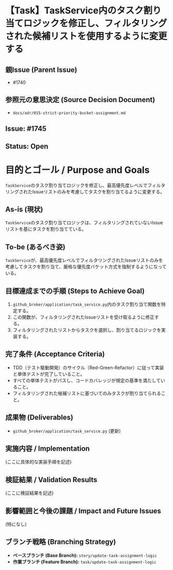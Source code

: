 # 【Task】TaskService内のタスク割り当てロジックを修正し、フィルタリングされた候補リストを使用するように変更する

## 親Issue (Parent Issue)
- #1740

## 参照元の意思決定 (Source Decision Document)
- `docs/adr/015-strict-priority-bucket-assignment.md`

## Issue: #1745
## Status: Open

# 目的とゴール / Purpose and Goals
`TaskService`のタスク割り当てロジックを修正し、最高優先度レベルでフィルタリングされたIssueリストのみを考慮してタスクを割り当てるように変更する。

## As-is (現状)
`TaskService`のタスク割り当てロジックは、フィルタリングされていないIssueリストを基にタスクを割り当てている。

## To-be (あるべき姿)
`TaskService`が、最高優先度レベルでフィルタリングされたIssueリストのみを考慮してタスクを割り当て、厳格な優先度バケット方式を強制するようになっている。

## 目標達成までの手順 (Steps to Achieve Goal)
1. `github_broker/application/task_service.py`内のタスク割り当て関数を特定する。
2. この関数が、フィルタリングされたIssueリストを受け取るように修正する。
3. フィルタリングされたリストからタスクを選択し、割り当てるロジックを実装する。

## 完了条件 (Acceptance Criteria)
- TDD（テスト駆動開発）のサイクル（Red-Green-Refactor）に従って実装と単体テストが完了していること。
- すべての単体テストがパスし、コードカバレッジが規定の基準を満たしていること。
- フィルタリングされた候補リストに基づいてのみタスクが割り当てられること。

## 成果物 (Deliverables)
- `github_broker/application/task_service.py` (更新)

## 実施内容 / Implementation
(ここに具体的な実装手順を記述)

## 検証結果 / Validation Results
(ここに検証結果を記述)

## 影響範囲と今後の課題 / Impact and Future Issues
(特になし)

## ブランチ戦略 (Branching Strategy)
- **ベースブランチ (Base Branch):** `story/update-task-assignment-logic`
- **作業ブランチ (Feature Branch):** `task/update-task-assignment-logic`
